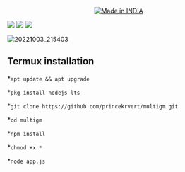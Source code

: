<p align="center">
<a href="https://is.gd/UQreTd"><img title="Made in INDIA" src="https://img.shields.io/badge/MADE%20IN-INDIA-SCRIPT?colorA=%23ff8100&colorB=%23017e40&colorC=%23ff0000&style=for-the-badge"></a>
</p>
<p>
<a href="https://img.shields.io/badge/PRINCE-KUMAR-green" ><img  src="https://img.shields.io/badge/PRINCE-KUMAR-green"></a>  <a href="#" ><img  src="https://img.shields.io/badge/MULTIGM-red"></a>  <a href="#"><img src="https://img.shields.io/badge/MADE%20IN%20-NODE-yellow"></a></p>


![20221003_215403](https://user-images.githubusercontent.com/56459297/193714958-7c7a12cb-08ec-4176-a9b4-af247769f924.jpg)

## Termux installation 
*`apt update && apt upgrade`

*`pkg install nodejs-lts`

*`git clone https://github.com/princekrvert/multigm.git`

*`cd multigm`


*`npm install `

*`chmod +x *`

*`node app.js`
